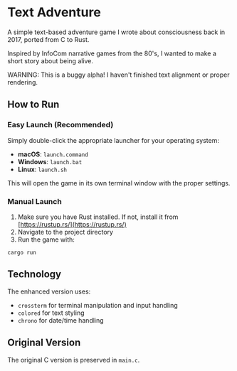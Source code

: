 # Text Adventure

A simple text-based adventure game I wrote about consciousness back in 2017, ported from C to Rust.

Inspired by InfoCom narrative games from the 80's, I wanted to make a short story about being alive.

WARNING: This is a buggy alpha! I haven't finished text alignment or proper rendering.

## How to Run

### Easy Launch (Recommended)
Simply double-click the appropriate launcher for your operating system:
- **macOS**: `launch.command`
- **Windows**: `launch.bat`
- **Linux**: `launch.sh`

This will open the game in its own terminal window with the proper settings.

### Manual Launch
1. Make sure you have Rust installed. If not, install it from [https://rustup.rs/](https://rustup.rs/)
2. Navigate to the project directory
3. Run the game with:
```
cargo run
```

## Technology
The enhanced version uses:
- `crossterm` for terminal manipulation and input handling
- `colored` for text styling
- `chrono` for date/time handling

## Original Version
The original C version is preserved in `main.c`.